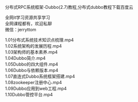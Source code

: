 分布式RPC系统框架-Dubbo(2.7)教程,分布式dubbo教程下载百度云

全网it学习资源共享学习<br>全网课程都有，欢迎私聊<br>微信：jerryttom<br>

1.01分布式系统技术知识点梳理.mp4<br> 1.02系统架构的发展历程.mp4<br> 1.03架构师的基本素养.mp4<br> 1.04Dubbo简介.mp4<br> 1.05Dubbo的四大组件.mp4<br> 1.06Dubbo与依赖版本.mp4<br> 1.07直连式Dubbo系统框架搭建.mp4<br> 1.08zookeeper注册中心.mp4<br> 1.09Dubbo应用到web工程.mp4<br> 1.10Dubbo管控平台.mp4